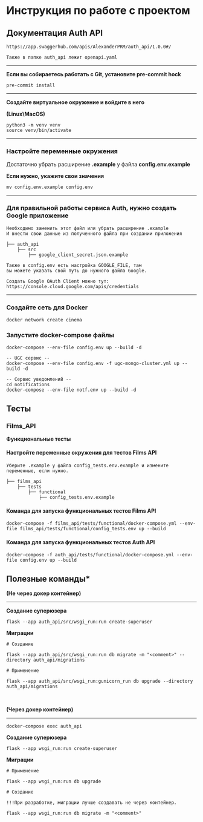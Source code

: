 # Инструкция по работе с проектом

## Документация Auth API

    https://app.swaggerhub.com/apis/AlexanderPRM/auth_api/1.0.0#/

    Также в папке auth_api лежит openapi.yaml
---
**Если вы собираетесь работать с Git, установите pre-commit hock**

    pre-commit install
---

**Создайте виртуальное окружение и войдите в него**

**(Linux\MacOS)**

    python3 -m venv venv
    source venv/bin/activate

---

### Настройте переменные окружения

Достаточно убрать расширение **.example** у файла **config.env.example**

**Если нужно, укажите свои значения**

    mv config.env.example config.env
---

### Для правильной работы сервиса Auth, нужно создать Google приложение

    Необходимо заменить этот файл или убрать расширение .example
    И внести свои данные из полученного файла при создании приложения

    ├── auth_api
        ├── src
            ├── google_client_secret.json.example

    Также в config.env есть настройка GOOGLE_FILE, там
    вы можете указать свой путь до нужного файла Google.

    Создать Google OAuth Client можно тут:
    https://console.cloud.google.com/apis/credentials
---

### Создайте сеть для Docker

    docker network create cinema

### Запустите docker-compose файлы

    docker-compose --env-file config.env up --build -d

    -- UGC сервис --
    docker-compose --env-file config.env -f ugc-mongo-cluster.yml up --build -d

    -- Сервис уведомлений --
    cd notifications
    docker-compose --env-file notf.env up --build -d

## Тесты

### Films_API

**Функциональные тесты**

#### Настройте переменные окружения для тестов Films API

    Уберите .example у файла config_tests.env.example и измените переменные, если нужно.

    ├── films_api
        ├── tests
            ├── functional
                ├── config_tests.env.example

#### Команда для запуска функциональных тестов Films API

    docker-compose -f films_api/tests/functional/docker-compose.yml --env-file films_api/tests/functional/config_tests.env up --build

#### Команда для запуска функциональных тестов Auth API

    docker-compose -f auth_api/tests/functional/docker-compose.yml --env-file config.env up --build

## Полезные команды*

**(Не через докер контейнер)**

---
**Создание суперюзера**

    flask --app auth_api/src/wsgi_run:run create-superuser

**Миграции**

    # Создание

    flask --app auth_api/src/wsgi_run:run db migrate -m "<comment>" --directory auth_api/migrations

    # Применение

    flask --app auth_api/src/wsgi_run:gunicorn_run db upgrade --directory auth_api/migrations

<br>

**(Через докер контейнер)**

---

    docker-compose exec auth_api

**Создание суперюзера**

    flask --app wsgi_run:run create-superuser

**Миграции**

    # Применение

    flask --app wsgi_run:run db upgrade

    # Создание

    !!!При разработке, миграции лучше создавать не через контейнер.

    flask --app wsgi_run:run db migrate -m "<comment>"
